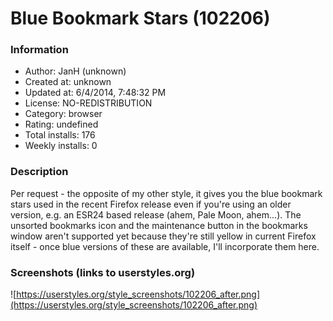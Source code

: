 # Blue Bookmark Stars (102206)

### Information
- Author: JanH (unknown)
- Created at: unknown
- Updated at: 6/4/2014, 7:48:32 PM
- License: NO-REDISTRIBUTION
- Category: browser
- Rating: undefined
- Total installs: 176
- Weekly installs: 0


### Description
Per request - the opposite of my other style, it gives you the blue bookmark stars used in the recent Firefox release even if you're using an older version, e.g. an ESR24 based release (ahem, Pale Moon, ahem...).
The unsorted bookmarks icon and the maintenance button in the bookmarks window aren't supported yet because they're still yellow in current Firefox itself - once blue versions of these are available, I'll incorporate them here.


### Screenshots (links to userstyles.org)
![https://userstyles.org/style_screenshots/102206_after.png](https://userstyles.org/style_screenshots/102206_after.png)


